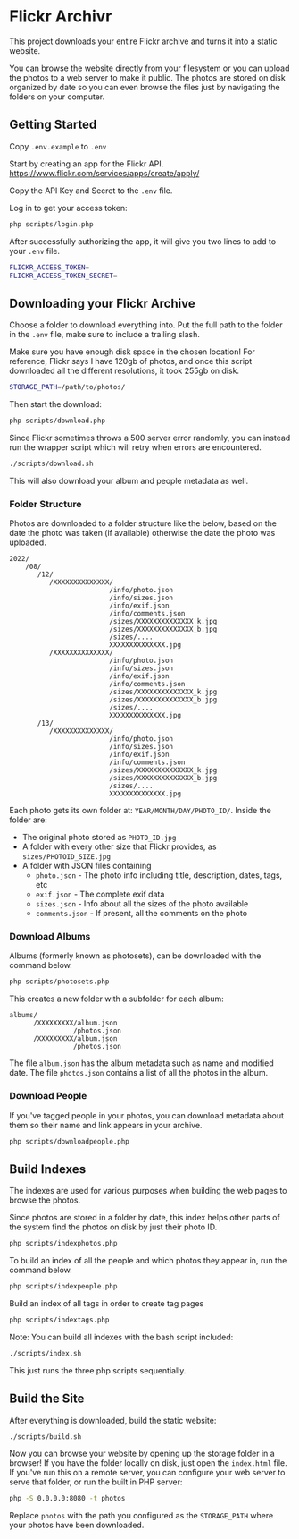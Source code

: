 # Flickr Archivr

This project downloads your entire Flickr archive and turns it into a static website. 

You can browse the website directly from your filesystem or you can upload the photos to a web server to make it public. The photos are stored on disk organized by date so you can even browse the files just by navigating the folders on your computer.


## Getting Started

Copy `.env.example` to `.env`

Start by creating an app for the Flickr API.
https://www.flickr.com/services/apps/create/apply/

Copy the API Key and Secret to the `.env` file.

Log in to get your access token:

```bash
php scripts/login.php
```

After successfully authorizing the app, it will give you two lines to add to your `.env` file.

```bash
FLICKR_ACCESS_TOKEN=
FLICKR_ACCESS_TOKEN_SECRET=
```

## Downloading your Flickr Archive

Choose a folder to download everything into. Put the full path to the folder in the `.env` file, make sure to include a trailing slash.

Make sure you have enough disk space in the chosen location! For reference, Flickr says I have 120gb of photos, and once this script downloaded all the different resolutions, it took 255gb on disk.

```bash
STORAGE_PATH=/path/to/photos/
```

Then start the download:

```bash
php scripts/download.php
```

Since Flickr sometimes throws a 500 server error randomly, you can instead run the wrapper script which will retry when errors are encountered.

```bash
./scripts/download.sh
```

This will also download your album and people metadata as well.


### Folder Structure

Photos are downloaded to a folder structure like the below, based on the date the photo was taken (if available) otherwise the date the photo was uploaded.

```
2022/
    /08/
       /12/
          /XXXXXXXXXXXXXX/
                         /info/photo.json
                         /info/sizes.json
                         /info/exif.json
                         /info/comments.json
                         /sizes/XXXXXXXXXXXXXX_k.jpg
                         /sizes/XXXXXXXXXXXXXX_b.jpg
                         /sizes/....
                         XXXXXXXXXXXXXX.jpg
          /XXXXXXXXXXXXXX/
                         /info/photo.json
                         /info/sizes.json
                         /info/exif.json
                         /info/comments.json
                         /sizes/XXXXXXXXXXXXXX_k.jpg
                         /sizes/XXXXXXXXXXXXXX_b.jpg
                         /sizes/....
                         XXXXXXXXXXXXXX.jpg
       /13/
          /XXXXXXXXXXXXXX/
                         /info/photo.json
                         /info/sizes.json
                         /info/exif.json
                         /info/comments.json
                         /sizes/XXXXXXXXXXXXXX_k.jpg
                         /sizes/XXXXXXXXXXXXXX_b.jpg
                         /sizes/....
                         XXXXXXXXXXXXXX.jpg
```

Each photo gets its own folder at: `YEAR/MONTH/DAY/PHOTO_ID/`. Inside the folder are:

* The original photo stored as `PHOTO_ID.jpg`
* A folder with every other size that Flickr provides, as `sizes/PHOTOID_SIZE.jpg`
* A folder with JSON files containing
  * `photo.json` - The photo info including title, description, dates, tags, etc
  * `exif.json` - The complete exif data
  * `sizes.json` - Info about all the sizes of the photo available
  * `comments.json` - If present, all the comments on the photo


### Download Albums

Albums (formerly known as photosets), can be downloaded with the command below.

```bash
php scripts/photosets.php
```

This creates a new folder with a subfolder for each album:

```
albums/
      /XXXXXXXXX/album.json
                /photos.json
      /XXXXXXXXX/album.json
                /photos.json    
```

The file `album.json` has the album metadata such as name and modified date. The file `photos.json` contains a list of all the photos in the album.


### Download People

If you've tagged people in your photos, you can download metadata about them so their name and link appears in your archive.

```bash
php scripts/downloadpeople.php
```


## Build Indexes

The indexes are used for various purposes when building the web pages to browse the photos. 

Since photos are stored in a folder by date, this index helps other parts of the system find the photos on disk by just their photo ID. 

```bash
php scripts/indexphotos.php
```

To build an index of all the people and which photos they appear in, run the command below.

```bash
php scripts/indexpeople.php
```

Build an index of all tags in order to create tag pages

```bash
php scripts/indextags.php
```

Note: You can build all indexes with the bash script included:

```bash
./scripts/index.sh
```

This just runs the three php scripts sequentially.



## Build the Site

After everything is downloaded, build the static website:

```bash
./scripts/build.sh
```

Now you can browse your website by opening up the storage folder in a browser! If you have the folder locally on disk, just open the `index.html` file. If you've run this on a remote server, you can configure your web server to serve that folder, or run the built in PHP server:

```bash
php -S 0.0.0.0:8080 -t photos
```

Replace `photos` with the path you configured as the `STORAGE_PATH` where your photos have been downloaded.


